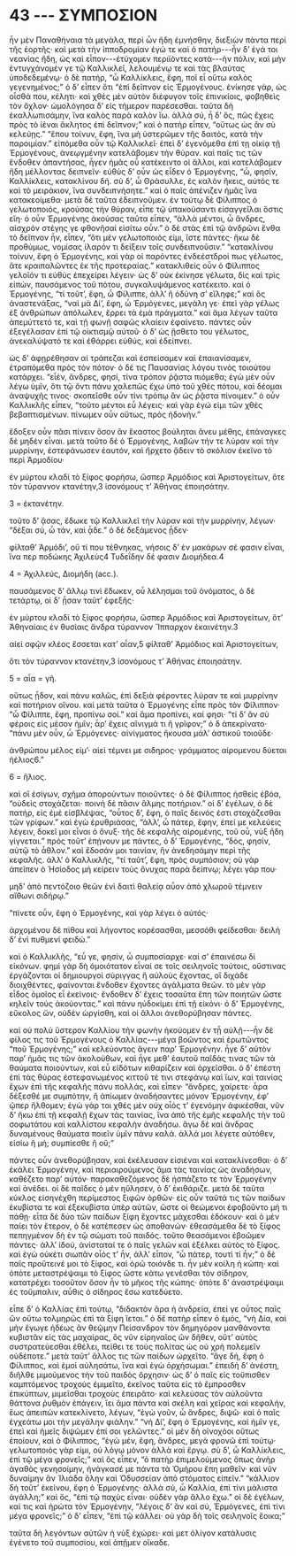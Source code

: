 
# 43 --- ΣΥΜΠΟΣΙΟΝ

ἦν μὲν Παναθήναια τὰ μεγάλα, περὶ ὧν ἤδη ἐμνήσθην, διεξιὼν πάντα περὶ τῆς ἑορτῆς· καὶ μετὰ τὴν ἱπποδρομίαν ἐγώ τε καὶ ὁ πατὴρ---ἦν δ’ ἐγἀ τοι νεανίας ἤδη, ὡς καὶ εἶπον---ἐτύχομεν περιϊόντες κατὰ---ὴν πόλιν, καὶ μὴν ἐντυγχάνομέν γε τῷ Καλλικλεῖ, λελουμένῳ τε καὶ τὰς βλαύτας ὑποδεδεμένῳ· ὁ δὲ πατήρ, “ὦ Καλλίκλεις, ἔφη, ποῖ εἶ οὕτω καλὸς γεγενημένος;” ὁ δ’ εἶπεν ὅτι “ἐπὶ δεῖπνον εἰς Ἑρμογένους. ἐνίκησε γάρ, ὡς οἶσθά που, κέλητι· καὶ χθὲς μὲν αὐτὸν διέφυγον τοῖς ἐπινικίοις, φοβηθεὶς τὸν ὄχλον· ὡμολόγησα δ’ εἰς τήμερον παρέσεσθαι. ταῦτα δὴ ἐκαλλωπισάμην, ἵνα καλὸς παρὰ καλὸν ἴω. ὰλλὰ σύ, ἦ δ’ ὅς, πῶς ἔχεις πρὸς τὸ ἰέναι ἄκλητος ἐπὶ δεῖπνον;” καὶ ὁ πατὴρ εἶπεν, “οὕτως ὡς ἂν σὺ κελεύῃς.” “ἕπου τοίνυν, ἔφη, ἵνα μὴ ὑστερῶμεν τῆς δαιτός, κατὰ τὴν παροιμίαν.” εἱπόμεθα οὖν τῷ Καλλικλεῖ· ἐπεὶ δ’ ἐγενόμεθα ἐπὶ τῃ οἰκίᾳ τῇ  Ἑρμογένους, ἀνεῳγμένην κατελάβομεν τὴν θύραν. καὶ παῖς τις τῶν ἔνδοθεν ἀπαντήσας, ἦγεν ἡμᾶς οὗ κατέκειντο οἱ ἄλλοι, καὶ κατελάβομεν ἤδη μέλλοντας δειπνεῖν· εὐθὺς δ’ οὖν ὡς εἶδεν ὁ Ἑρμογένης, “ὦ, φησίν, Καλλίκλεις, κατακλίνου δή. σὺ δ’, ὦ Θράσυλλε, ἐς καλὸν ἥκεις, αὐτός τε καὶ τὸ μειράκιον, ἵνα συνδειπνήσητε.” καὶ ὁ παῖς ἀπένιζεν ἡμᾶς ἵνα κατακεοίμεθα· μετὰ δὲ ταῦτα ἐδειπνοῦμεν. ἐν τούτῳ δὲ Φίλιππος ὁ γελωτοποιός, κρούσας τὴν θύραν, εἶπε τῷ ὑπακούσαντι εἰσαγγεῖλαι ὅστις εἴη· ὁ οὖν Ἑρμογένης ἀκούσας ταῦτα εἶπεν, “ἀλλὰ μέντοι, ὦ ἄνδρες, αἰσχρὸν στέγης γε φθονῆσαί εἰσίτω οὖν.” ὁ δὲ στὰς ἐπὶ τῷ ἀνδρῶνι ἔνθα τὸ δεῖπνον ἦν, εἶπεν, “ὅτι μὲν γελωτοποιός εἰμι, ἴστε πάντες· ἤκω δὲ προθύμως, νομίσας ἱλαρόν τι δείξειν τοῖς συνδειπνοῦσιν.” “κατακλίνου τοίνυν, ἔφη ὁ Ἑρμογένης, καὶ γὰρ οἱ παρόντες ἐνδεέστδροί πως γέλωτος, ἅτε κραιπαλῶντες ἐκ τῆς προτεραίας.” κατακλιθεὶς οὖν ὁ Φίλιππος γελοῖόν τι εὐθὺς ἐπεχείρει λέγειν· ὡς δ’ οὐκ ἐκίνησε γέλωτα, δὶς καὶ τρὶς εἰπών, παυσάμενος τοῦ πότου, συγκαλυψάμενος κατέκειτο. καὶ ὁ Ἑρμογένης, “τί τοῦτ’, ἔφη, ὦ Φίλιππε, ἀλλ’ ἢ ὀδύνη σ’ εἴληφε;” καὶ ὃς ἀναστενάξας, “ναὶ μὰ Δί’, ἔφη, ὦ Ἑρμόγενες, μεγάλη γε· ἐπεὶ γὰρ γέλως ἐξ ἀνθρώπων ἀπόλωλεν, ἔρρει τὰ ἐμὰ πράγματα.” καὶ ἅμα λέγων ταῦτα ἀπεμύττετό τε, καὶ τῇ φωνῇ σαφῶς κλαίειν ἐφαίνετο. πάντες οὖν ἐξεγέλασαν ἐπὶ τῷ οἰκτισμῷ αὐτοῦ· ὁ δ’ ὡς ᾔσθετο του γέλωτος, ἀνεκαλύψατό τε καὶ ἐθάρρει εὐθύς, καὶ ἐδείπνει.

ὡς δ’ ἀφῃρέθησαν αἱ τράπεζαι καὶ ἐσπείσαμεν καὶ ἐπαιανίσαμεν, ἐτραπόμεθα πρὸς τὸν πότον· ὁ δέ τις Παυσανίας λόγου τινὸς τοιούτου κατάρχει. “εἶἑν, ἄνδρες, φησί, τίνα τρόπον ῥᾷστα πιόμεθα; ἐγὼ μὲν οὖν λέγω ὑμῖν, ὅτι τῷ ὄντι πάνυ χαλεπῶς ἔχω ὑπὸ  τοῦ χθὲς πότου, καὶ δέομαι ἀναψυχῆς τινος· σκοπεῖσθε οὖν τίνι τρόπῳ ἂν ὡς ῥᾷστα πίνοιμεν.” ὁ οὖν Καλλικλῆς εἶπεν, “τοῦτο μέντοι εὖ λέγεις· καὶ γὰρ ἐγώ εἰμι τῶν χθὲς βεβαπτισμένων. πίνωμεν οὖν οὕτως, πρὸς ἡδονήν.”

ἔδοξεν οὖν πᾶσι πίνειν ὅσον ἂν ἕκαστος βούληται ἄνευ μέθης, ἐπάναγκες δὲ μηδὲν εἶναι. μετὰ τοῦτο δὲ ὁ Ἑρμογένης, λαβὼν τήν τε λύραν καὶ τὴν μυρρίνην, ἐστεφάνωσεν ἑαυτόν, καὶ ἤρχετο ᾄδειν τὸ σκόλιον ἐκεῖνο τὸ περὶ Ἀρμοδίου·

ἐν μύρτου κλαδὶ τὸ ξίφος φορήσω,
ὥσπερ Ἁρμόδιος καὶ Ἀριστογείτων,
ὅτε τὸν τύραννον κτανέτην,3
ἰσονόμους τ’ Ἀθήνας ἐποιησάτην.

3 = ἐκτανέτην.

τοῦτο δ’ ᾄσας, ἔδωκε τῷ Καλλικλεῖ τὴν λύραν καὶ τὴν μυρρίνην, λέγων· “δέξαι σύ, ὦ τάν, καὶ ᾆδε.” ὁ δὲ δεξάμενος ᾖδεν·

φίλταθ’ Ἁρμόδι’, οὔ τί που τέθνηκας,
νήσοις δ’ ἐν μακάρων σέ φασιν εἶναι,
ἵνα περ ποδώκης Ἀχιλεὺς4
Τυδεΐδην δέ φασιν Διομήδεα.4

4 = Ἀχιλλεύς, Διομήδη (acc.).

παυσάμενος δ’ ἄλλῳ τινὶ ἔδωκεν, οὗ λέλησμαι τοῦ ὀνόματος, ὁ δὲ τετάρτῳ, οἱ δ’ ᾖσαν ταῦτ’ ἐφεξῆς·

ἐν μύρτου κλαδὶ τὸ ξίφος φορήσω,
ὥσπερ Ἁρμόδιος καὶ Ἀριστογείτων,
ὅτ’ Ἀθηναίαις ἐν θυσίαις
ἄνδρα τύραννον Ἵππαρχον ἐκαινέτην.3

αἰεὶ σφῷν κλέος ἔσσεται κατ’ αἶαν,5
φίλταθ’ Ἁρμόδιος καὶ Ἀριστογείτων,

ὅτι τὸν τύραννον κτανέτην,3
ἰσονόμους τ’ Ἀθήνας ἐποιησάτην.

5 = αἶα = γῆ.

οὕτως ᾖδον, καὶ πάνυ καλῶς, ἐπὶ δεξιὰ φέροντες λύραν τε καὶ μυρρίνην καὶ ποτήριον οἴνου. καὶ μετὰ ταῦτα ὁ Ἑρμογένης εἶπε πρὸς τὸν Φίλιππον· “ὦ Φίλιππε, ἔφη, προπίνω σοί.” καὶ ἅμα προπίνει, καί φησι· “τί δ’ ἂν σὺ φέροις εἰς μέσον ἡμῖν; ἆρ’ ἔχεις αἴνιγμά τι ἢ γρῖφον;” ὁ δ ἀπεκρίνατο· “πάνυ μὲν οὖν, ὦ Ἑρμόγενες· αἰνίγματος ἤκουσα μάλ’ ἀστικοῦ τοιοῦδε·

ἀνθρώπου μέλος εἰμ’· αἰεὶ τέμνει με σιδηρος·
γράμματος αἰρομενου δύεται ἠέλιος6.”

6 = ἥλιος.

καὶ οἳ ἐσίγων, σχῆμα ἀπορούντων ποιοῦντες· ὁ δὲ Φίλιππος ἡσθεὶς ἐβόα, “οὐδεὶς στοχάζεται· ποινὴ δὲ πᾶσιν ἅλμης ποτήριον.” οἱ δ’ ἐγέλων, ὁ δὲ πατήρ, εἰς ἐμὲ εἰσβλέψας, “οὗτος δ’, ἔφη, ὁ παῖς δεινός ἐστι στοχάζεσθαι τῶν γρίφων.” καὶ ἐγὼ ἐρυθριάσας, “ἀλλ’, ὦ πάτερ, ἔφην, ἐπεί με κελεύεις λέγειν, δοκεῖ μοι εἶναι ὁ ὄνυξ· τῆς δὲ κεφαλῆς αἰρομένης, τοῦ οὖ, νὺξ ἤδη γίγνεται.” πρὸς τοῦτ’ ἐπῄνουν με πάντες, ὁ δ’ Ἑρμογένης, “δός, φησίν, αὐτῷ τὸ ἆθλον.” καὶ ἔδοσάν μοι ταινίαν, ἣν ἀνεδησάμην περὶ τῆς κεφαλῆς. ἀλλ’ ὁ Καλλικλῆς, “τί ταῦτ’, ἔφη, πρὸς συμπόσιον; οὐ γὰρ ἀπεῖπεν ὁ Ἡσίοδος μὴ κείρειν τοὺς ὄνυχας παρὰ δείπνῳ; λέγει γὰρ που·

μηδ’ ἀπὸ πεντόζοιο θεῶν ἐνὶ δαιτὶ θαλείᾳ
αὖον ἀπὸ χλωροῦ τέμνειν αἴθωνι σιδήρῳ.”

“πίνετε οὖν, ἔφη ὁ Ἑρμογένης, καὶ γὰρ λέγει ὁ αὐτός·

ἀρχομένου δὲ πίθου καὶ λήγοντος κορέσασθαι,
μεσσόθι φείδεσθαι· δειλὴ δ’ ἐνὶ πυθμενί φειδώ.”

καὶ ὁ Καλλικλῆς, “εὖ γε, φησίν, ὦ συμποσίαρχε· καί σ’ ἐπαινέσω δί εἰκόνων. φημὶ γὰρ δὴ ὁμοιότατον εἶναί σε τοῖς σειληνοῖς τούτοις, οὕστινας ἐργάζονται οἱ δημιουργοὶ σύριγγας ἢ αὐλοὺς ἔχοντας, οἳ διχάδε διοιχθέντες, φαίνονται ἔνδοθεν ἔχοντες ἀγάλματα θεῶν. τὸ μὲν γὰρ εἶδος ὁμοῖος εἶ ἐκείνοις· ἔνδοθεν δ’ ἔχεις τοσαῦτα ἔπη τῶν ποιητῶν ὥστε κηλεῖν τοὺς ἀκούοντας.” καὶ πάνυ ηὐδοκίμει ἐπὶ τῇ εἰκόνι· ὁ δ’ Ἑρμογένης, εὔκολος ὤν, οὐδὲν ὠργίσθη, καὶ οἱ ἄλλοι ἀνεθορύβησαν πάντες.

καὶ οὐ πολὺ ὕστερον Καλλίου τὴν φωνὴν ἡκούομεν ἐν τᾖ αὐλῇ---ἦν δὲ φίλος τις τοῦ Ἑρμογένους ὁ Καλλίας---μέγα βοῶντος καὶ ἐρωτῶντος “ποῦ Ἑρμογένης;” καὶ κελεύοντος ἄγειν παρ’ Ἑρμογένην. ἦγε δ’ αὐτὸν παρ’ ἡμᾶς τις τῶν ἀκολούθων, καὶ ἦγε μεθ’ ἑαυτοῦ παῖδάς τινας τῶν τὰ θαύματα ποιούντων, καὶ εὖ εἰδότων κιθαρίζειν καὶ ὀρχεῖσθαι. ὁ δ’ ἐπέστη ἐπὶ τὰς θύρας ἐστεφανωμένος κιττοῦ τέ τινι στεφάνῳ καὶ ἴων, καὶ ταινίας ἔχων ἐπὶ τῆς κεφαλῆς πάνυ πολλάς, καὶ εἶπεν· “ἄνδρες, χαίρετε· ἆρα δέξεσθέ με συμπότην, ἢ ἀπίωμεν ἀναδήσαντες μόνον Ἑρμογένην, ἐφ’ ῷπερ ἤλθομεν; ἐγὼ γάρ τοι χθές μὲν οὐχ οἷός τ’ ἐγενόμην ἀφικέσθαι, νῦν δ’ ἤκω ἐπὶ τῇ κεφαλῇ ἔχων τὰς ταινίας, ἵνα ἀπὸ τῆς ἐμῆς κεφαλῆς τὴν τοῦ σοφωτάτου καὶ καλλίστου κεφαλὴν ἀναδήσω. ἄγω δὲ καὶ ἄνδρας δυναμένους θαύματα ποιεῖν ὑμῖν πάνυ καλά. ἀλλά μοι λέγετε αὐτόθεν, εἰσίω ἢ μή; συμπίεσθε ἢ οὔ;”

πάντες οὖν ἀνεθορύβησαν, καὶ ἐκέλευσαν εἰσιέναι καὶ κατακλίνεσθαι· ὁ δ’ ἐκάλει Ἑρμογένην, καὶ περιαιρούμενος ἅμα τὰς ταινίας ὡς ἀναδήσων, καθέζετο παρ’ αὐτόν· παρακαθεζόμενος δὲ ἠσπάζετο τε τὸν Ἑρμογένην καὶ ἀνέδει. οἱ δὲ παῖδες ὁ μέν ηὔλησεν, ὁ δ’ ἐκιθάριζε. μετὰ δὲ ταῦτα κύκλος εἰσηνέχθη περίμεστος  ξιφῶν ὀρθῶν· εἰς οὖν ταῦτά τις τῶν παίδων ἐκυβίστα τε καὶ ἐξεκυβίστα ὑπὲρ αὐτῶν, ὥστε οἱ θεώμενοι ἐφοβοῦντο μή τι πάθῃ· εἶτα δὲ δύο τῶν παίδων ξίφη ἔχοντες μάχεσθαι ἐδόκουν· καὶ ὁ μὲν παίει τὸν ἕτερον, ὁ δὲ κατέπεσεν ὡς ἀποθανών· ἐθεασάμεθα δὲ τὸ ξίφος πεπηγμένον δὴ ἐν τῷ σώματι τοῦ παιδός. τοῦτο θεασάμενοι ἐβοῶμεν πάντες· ἀλλ’ ἰδού, ἀνίσταταί τε ὁ παῖς γελῶν καὶ ἐξέλκει αὐτὸς τὸ ξίφος. καὶ ἐγὼ οὐκέτι σιωπᾶν οἷός τ’ ἦν, ἀλλ’ εἶπον, “ὦ πάτερ, τουτὶ τί ἦν;” ὁ δὲ παῖς προὔτεινέ μοι τὸ ξίφος, καὶ ὁρῶ τοιόνδε τι. ἦν μὲν κοίλη ἡ κώπη· καὶ ὁπότε μεταστρέψαιμι τὸ ξίφος ὥστε κάτω γενέσθαι τὸν σίδηρον, κατατρέχει τοσοῦτον ὅσον ἦν τὸ μῆκος τῆς κώπης· ὁπότε δ’ ἀναστρέψαιμι ἐς τοὔμπαλιν, αὖθις ὁ σίδηρος ἔσω κατεδύετο.

εἶπε δ’ ὁ Καλλίας ἐπὶ τούτῳ, “διδακτὸν ἄρα ἡ ἀνδρεία, ἐπεί γε οὗτος παῖς ὢν οὕτω τολμηρῶς ἐπὶ τὰ ξίφη ἵεται.” ὁ δἔ πατὴρ εἶπεν ὁ ἐμός, “νὴ Δία, καὶ μὴν ἔγωγε ἡδέως ἂν θεῷμην Πείσανδρον τὸν δημηγόρον μανθάνοντα κυβιστᾶν εἰς τὰς μαχαίρας, ὃς νῦν εἰρηναῖος ὢν δῆθεν, οὔτ’ αὐτὸς συστρατεύεσθαι ἐθέλει, πείθει τε τοὺς πολίτας ὡς οὐ χρὴ πολεμεῖν οὐδέποτε.” μετὰ ταῦτ’ ἄλλος τις τῶν παίδων ὠρχεῖτο. “ἄγε δή, ἔφη ὁ Φίλιππος, καὶ ἐμοὶ αὐλησάτω, ἵνα καὶ ἐγὼ ὀρχήσωμαι.” ἐπειδὴ δ’ ἀνέστη, διῆλθε μιμούμενος τὴν τοῦ παιδὸς ὄρχησιν· ὡς δ’ ὁ παῖς εἰς τοὔπισθεν καμπτόμενος τροχοὺς ἐμιμεῖτο, ἐκεῖνος ταῦτα εἰς τὸ ἔμπροσθεν ἐπικύπτων, μιμεῖσθαι τροχοὺς ἐπειρᾶτο· καὶ κελεύσας τὸν αὐλοῦντα θάττονα ῥυθμὸν ἐπάγειν, ἵει ἅμα πάντα καὶ σκέλη καὶ χεῖρας καὶ κεφαλήν, ἕως ἀπειπὼν κατεκλίνετο, λέγων, “ἐγὼ γοῦν, ὦ ἄνδρες, διψῶ· καὶ ὁ παῖς ἐγχεάτω μοι τὴν μεγάλην φιάλην.” “νὴ Δί’, ἔφη ὁ Ἑρμογένης, καὶ ἡμῖν γε, ἐπεὶ καὶ ἡμεῖς διψῶμεν ἐπί σοι γελῶντες.” οἱ μὲν δὴ οἰνοχόοι  οὕτως ἐποίουν, καὶ ὁ Φίλιππος, “ἐγὼ μέν, ἔφη, ἄνδρες, μεγὰ φρονῶ ἐπὶ τούτῳ· γελωτοποιὸς γὰρ εἰμι, οὐ λόγῳ μόνον ἀλλὰ καὶ ἔργῳ. σὺ δ’, ὦ Καλλίκλεις, ἐπὶ τῷ μέγα φρονεῖς;” καὶ ὃς εἶπεν, “ὁ πατὴρ ἐπιμελούμενος ὅπως ἀνὴρ ἀγαθὸς γενησοίμην, ἡνάγκασέ με πάντα τὰ Ὁμήρου ἔπη μαθεῖν· καὶ νῦν δυναίμην ἂν Ἰλιάδα ὅλην καὶ Ὀδυσσείαν ἀπὸ στόματος εἰπεῖν.” “κάλλιον δὴ τοῦτ’ ἐκείνου, ἔφη ὁ Ἑρμογένης· ἀλλὰ σύ, ὦ Καλλία, ἐπὶ τίνι μάλιστα ἀγάλλη;” καὶ ὅς, “ἐπὶ τῷ παχὺς εἶναι· οὐδὲν γὰρ ἄλλο ἔχω.” οἱ δὲ ἐγέλων, καί τις καὶ ἠρώτα τὸν Ἑρμογένην, “λέγοις δ’ ἂν καὶ σύ, Ἑρμόγενες, ἐπὶ τίνι μέγα φρονεῖς;” ὁ δ’ εἶπεν, “ἐπὶ τῷ κάλλει· οὐ γὰρ δὴ τοῖς σειληνοῖς ἔοικα;”

ταῦτα δὴ λεγόντων αὐτῶν ἡ νὺξ ἐχώρει· καὶ μετ ὀλίγον κατάλυσις ἐγένετο τοῦ συμποσίου, καὶ ἀπῇμεν οἴκαδε.

